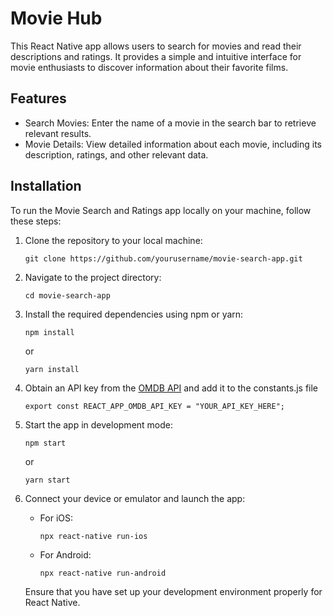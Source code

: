 # Movie Hub

This React Native app allows users to search for movies and read their descriptions and ratings. It provides a simple and intuitive interface for movie enthusiasts to discover information about their favorite films.

## Features

- Search Movies: Enter the name of a movie in the search bar to retrieve relevant results.
- Movie Details: View detailed information about each movie, including its description, ratings, and other relevant data.


## Installation

To run the Movie Search and Ratings app locally on your machine, follow these steps:

1. Clone the repository to your local machine:

   ```shell
   git clone https://github.com/yourusername/movie-search-app.git
   ```

2. Navigate to the project directory:

   ```shell
   cd movie-search-app
   ```

3. Install the required dependencies using npm or yarn:

   ```shell
   npm install
   ```

   or

   ```shell
   yarn install
   ```

4. Obtain an API key from the [OMDB API](https://www.omdbapi.com/) and add it to the constants.js file
   ```shell
   export const REACT_APP_OMDB_API_KEY = "YOUR_API_KEY_HERE";
   ```

5. Start the app in development mode:

   ```shell
   npm start
   ```

   or

   ```shell
   yarn start
   ```

6. Connect your device or emulator and launch the app:

   - For iOS:

     ```shell
     npx react-native run-ios
     ```

   - For Android:

     ```shell
     npx react-native run-android
     ```

   Ensure that you have set up your development environment properly for React Native.
